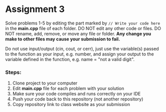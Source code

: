 # Assignment 3
Solve problems 1-5 by editing the part marked by `// Write your code here` in the **main.cpp** file of each folder.
DO NOT edit any other code or files. DO NOT rename, add, remove, or move any file or folder.
**Any change you make to other files may cause your submission to fail.**

Do not use input/output (cin, cout, or cerr), just use the variable(s) passed to the function as your input, e.g. number, and assign your output to the variable defined in the function, e.g. name = "not a valid digit".

### Steps:
1. Clone project to your computer
2. Edit **main.cpp** file for each problem with your solution
3. Make sure your code compiles and runs correctly on your IDE
4. Push your code back to this repository (not another repository)
5. Copy repository link to class website as your submission